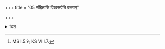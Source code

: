 +++
title = "05 संहितासि विश्वरूपेति वत्साम्"

+++

<details><summary>थिते</summary>

5. With saṁhitāsi visvarupā...[^1] he touches the female calf.  


[^1]: MS I.5.9; KS VIII.7.
</details>
